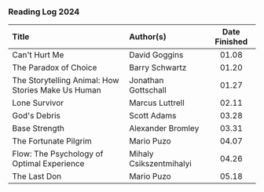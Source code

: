 ### Reading Log 2024

| Title                                              | Author(s)                       | Date Finished |
| :------------------------------------------------- | :------------------------------ | :-----------: |
| Can't Hurt Me                                      | David Goggins                   | 01.08         |
| The Paradox of Choice                              | Barry Schwartz                  | 01.20         |
| The Storytelling Animal: How Stories Make Us Human | Jonathan Gottschall             | 01.27         |
| Lone Survivor                                      | Marcus Luttrell                 | 02.11         |
| God's Debris                                       | Scott Adams                     | 03.28         |
| Base Strength                                      | Alexander Bromley               | 03.31         |
| The Fortunate Pilgrim                              | Mario Puzo                      | 04.07         |
| Flow: The Psychology of Optimal Experience         | Mihaly Csikszentmihalyi         | 04.26         |
| The Last Don                                       | Mario Puzo                      | 05.18         |
